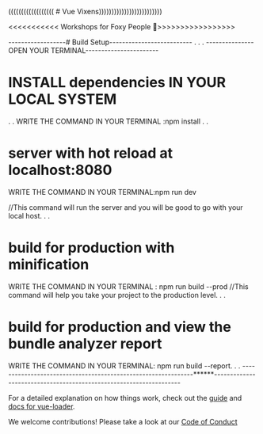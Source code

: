 (((((((((((((((((( # Vue Vixens)))))))))))))))))))))))))

<<<<<<<<<<< Workshops for Foxy People 🦊>>>>>>>>>>>>>>>>>

------------------# Build Setup--------------------------
                        .
                        .
                        .
--------------- OPEN YOUR TERMINAL-----------------------
# INSTALL dependencies IN YOUR LOCAL SYSTEM
.
.
WRITE THE COMMAND IN YOUR TERMINAL :npm install
.
.

# server with hot reload at localhost:8080
WRITE THE COMMAND IN YOUR TERMINAL:npm run dev  

//This command will run the server and you will be good to go with your local host.
.
.

# build for production with minification
WRITE THE COMMAND IN YOUR TERMINAL : npm run build --prod
//This command will help you take your project to the production level.
.
.

# build for production and view the bundle analyzer report
WRITE THE COMMAND IN YOUR TERMINAL: npm run build --report.
.
.
--------------------------------------------------------------******-------------------------------------------------------------------

For a detailed explanation on how things work, check out the [guide](http://vuejs-templates.github.io/webpack/) and [docs for vue-loader](http://vuejs.github.io/vue-loader).

We welcome contributions! Please take a look at our [Code of Conduct](CODE_OF_CONDUCT.md)
